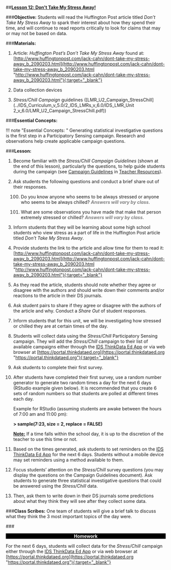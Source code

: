 ##**<u>Lesson 12: Don't Take My Stress Away!</u>**

###**Objective:**
Students will read the Huffington Post article titled *Don’t Take My Stress Away* to spark their interest
about how they spend their time, and will continue to read reports critically to look for claims that may or
may not be based on data.

###**Materials:**
1. Article: *Huffington Post’s Don’t Take My Stress Away* found at:<br>
[http://www.huffingtonpost.com/jack-cahn/dont-take-my-stress-away_b_2090203.html](http://www.huffingtonpost.com/jack-cahn/dont-take-my-stress-away_b_2090203.html "http://www.huffingtonpost.com/jack-cahn/dont-take-my-stress-away_b_2090203.html"){:target="_blank"}

2. Data collection devices

3. *Stress/Chill Campaign* guidelines ([LMR_U2_Campaign_StressChill](../IDS_Curriculum_v_5.0/2_IDS_LMRs_v_6.0/IDS_LMR_Unit 2_v_6.0/LMR_U2_Campaign_StressChill.pdf))

###**Essential Concepts:**

!!! note "Essential Concepts: " 
    Generating statistical investigative questions is the first step in a Participatory Sensing campaign.
    Research and observations help create applicable campaign questions.

###**Lesson:**
1. Become familiar with the *Stress/Chill Campaign Guidelines* (shown at the end of this lesson),
particularly the questions, to help guide students during the campaign (see [Campaign Guidelines](campaign1.md)
in [Teacher Resources](../download/resources.md)).

2. Ask students the following questions and conduct a brief share out of their responses.

    100. Do you know anyone who seems to be always stressed or anyone who seems to be
    always chilled? <span style="color:grey">***Answers will vary by class.***</span>

    100. What are some observations you have made that make that person extremely stressed
    or chilled? <span style="color:grey">***Answers will vary by class.***</span>

3. Inform students that they will be learning about some high school students who view stress as a
part of life in the Huffington Post article titled *Don’t Take My Stress Away*.

4. Provide students the link to the article and allow time for them to read it:
[http://www.huffingtonpost.com/jack-cahn/dont-take-my-stress-away_b_2090203.html](http://www.huffingtonpost.com/jack-cahn/dont-take-my-stress-away_b_2090203.html "http://www.huffingtonpost.com/jack-cahn/dont-take-my-stress-away_b_2090203.html"){:target="_blank"}

5. As they read the article, students should note whether they agree or disagree with the authors
and should write down their comments and/or reactions to the article in their DS journals.

6. Ask student pairs to share if they agree or disagree with the authors of the article and why.
Conduct a *Share Out* of student responses.

7. Inform students that for this unit, we will be investigating how stressed or chilled they are at
certain times of the day.

8. Students will collect data using the *Stress/Chill* Participatory Sensing campaign. They will add the
*Stress/Chill* campaign to their list of available campaigns either through the [IDS ThinkData Ed App](../download/app.md)
or via web browser at [https://portal.thinkdataed.org](https://portal.thinkdataed.org "https://portal.thinkdataed.org"){:target="_blank"}

9. Ask students to complete their first survey.

10. After students have completed their first survey, use a random number generator to generate two
random times a day for the next 6 days (RStudio example given below). It is recommended that
you create 6 sets of random numbers so that students are polled at different times each day.

    Example for RStudio (assuming students are awake between the hours of 7:00 am and
    11:00 pm):

    **> sample(7:23, size = 2, replace = FALSE)**

    **<u>Note:</u>** If a time falls within the school day, it is up to the discretion of the teacher to use this time
    or not.

11. Based on the times generated, ask students to set reminders on the [IDS ThinkData Ed App](../download/app.md) for the next 6
days. Students without a mobile device may set reminders using a method available to them.

12. Focus students’ attention on the *Stress/Chill* survey questions (you may display the questions on
the Campaign Guidelines document). Ask students to generate three statistical investigative questions that
could be answered using the *Stress/Chill* data.

13. Then, ask them to write down in their DS journals some predictions about what they think they will
see after they collect some data.

###**Class Scribes:**
One team of students will give a brief talk to discuss what they think the 3 most important topics
of the day were.

###<p style="background: black; color: white; text-align: center;">**Homework**</p>
For the next 6 days, students will collect data for the *Stress/Chill* campaign either through the [IDS
ThinkData Ed App](../download/app.md) or via web browser at [https://portal.thinkdataed.org](https://portal.thinkdataed.org "https://portal.thinkdataed.org"){:target="_blank"}